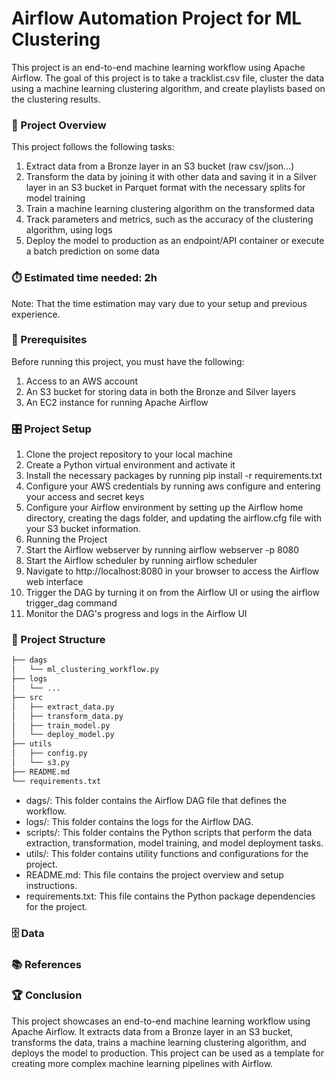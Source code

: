 # Airflow Automation Project for ML Clustering

This project is an end-to-end machine learning workflow using Apache Airflow. The goal of this project is to take a tracklist.csv file, cluster the data using a machine learning clustering algorithm, and create playlists based on the clustering results.

### 🧭 Project Overview

This project follows the following tasks:

1. Extract data from a Bronze layer in an S3 bucket (raw csv/json...)
2. Transform the data by joining it with other data and saving it in a Silver layer in an S3 bucket in Parquet format with the necessary splits for model training
3. Train a machine learning clustering algorithm on the transformed data
4. Track parameters and metrics, such as the accuracy of the clustering algorithm, using logs
5. Deploy the model to production as an endpoint/API container or execute a batch prediction on some data

### ⏱️ Estimated time needed: 2h 
Note: That the time estimation may vary due to your setup and previous experience. 

### 🚧 Prerequisites

Before running this project, you must have the following:

1. Access to an AWS account
2. An S3 bucket for storing data in both the Bronze and Silver layers
3. An EC2 instance for running Apache Airflow

### 🎛️ Project Setup

1. Clone the project repository to your local machine
2. Create a Python virtual environment and activate it
3. Install the necessary packages by running pip install -r requirements.txt
4. Configure your AWS credentials by running aws configure and entering your access and secret keys
5. Configure your Airflow environment by setting up the Airflow home directory, creating the dags folder, and updating the airflow.cfg file with your S3 bucket information.
6. Running the Project
7. Start the Airflow webserver by running airflow webserver -p 8080
8. Start the Airflow scheduler by running airflow scheduler
9. Navigate to http://localhost:8080 in your browser to access the Airflow web interface
10. Trigger the DAG by turning it on from the Airflow UI or using the airflow trigger_dag command
11. Monitor the DAG's progress and logs in the Airflow UI

### 🧩 Project Structure

```bash
├── dags
│   └── ml_clustering_workflow.py
├── logs
│   └── ...
├── src 
│   ├── extract_data.py
│   ├── transform_data.py
│   ├── train_model.py
│   └── deploy_model.py
├── utils
│   ├── config.py
│   └── s3.py
├── README.md
└── requirements.txt
```

* dags/: This folder contains the Airflow DAG file that defines the workflow.
* logs/: This folder contains the logs for the Airflow DAG.
* scripts/: This folder contains the Python scripts that perform the data extraction, transformation, model training, and model deployment tasks.
* utils/: This folder contains utility functions and configurations for the project.
* README.md: This file contains the project overview and setup instructions.
* requirements.txt: This file contains the Python package dependencies for the project.

### 🗄️ Data

### 📚 References


### 🏆 Conclusion

This project showcases an end-to-end machine learning workflow using Apache Airflow. It extracts data from a Bronze layer in an S3 bucket, transforms the data, trains a machine learning clustering algorithm, and deploys the model to production. This project can be used as a template for creating more complex machine learning pipelines with Airflow.
